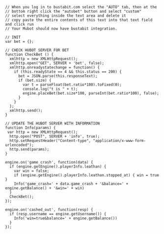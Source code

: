     // When you log in to bustabit.com select the "AUTO" tab, then at the
    // bottom right click the "autobet" button and select "custom"
    // select everything inside the text area and delete it
    // copy paste the entire contents of this text into that text field and click run
    // Your Mubot should now have bustabit integration.

    // INIT
    var bet = {};

    // CHECK HUBOT SERVER FOR BET
    function CheckBet () {
      xmlhttp = new XMLHttpRequest();
      xmlhttp.open("GET", SERVER + 'bet', false);
      xmlhttp.onreadystatechange = function() {
        if (this.readyState == 4 && this.status == 200) {
          bet = JSON.parse(this.responseText);
          if (bet.size) {
            var t = parseFloat(bet.ratio*100).toFixed(0);
            console.log("t is " + t);
            engine.placeBet(bet.size*100, parseInt(bet.ratio*100), false);
          }
        }
      };
      xmlhttp.send();
    }

    // UPDATE THE HUBOT SERVER WITH INFORMATION
    function Info(params) {
     var http = new XMLHttpRequest();
      http.open("POST", SERVER + 'info', true);
      http.setRequestHeader("Content-type", "application/x-www-form-urlencoded");
      http.send(params);
    }

    engine.on('game_crash', function(data) {
      if (engine.getEngine().playerInfo.leathan) {
        var win = false;
        if (engine.getEngine().playerInfo.leathan.stopped_at) { win = true } 
        Info('game_crash=' + data.game_crash + '&balance=' + engine.getBalance() + '&win=' + win)
      }
      CheckBet();
    });

    engine.on('cashed_out', function(resp) {
      if (resp.username == engine.getUsername()) {
        Info('win=true&balance=' + engine.getBalance())
      }
    });
